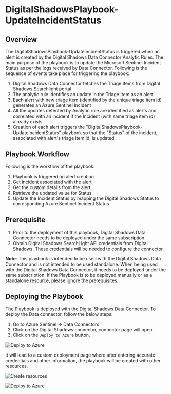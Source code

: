# DigitalShadowsPlaybook-UpdateIncidentStatus

## Overview
The DigitalShadowsPlaybook-UpdateIncidentStatus is triggered when an alert is created by the Digital Shadows Data Connector Analytic Rules. The main purpose of the playbook is to update the Microsoft Sentinel Incident Status as per the logs received by Data Connector. Following is the sequence of events take place for triggering the playbook:

1. Digital Shadows Data Connector fetches the Triage Items from Digital Shadows Searchlight portal
1. The analytic rule identifies an update in the Triage Item as an alert
1. Each alert with new triage item (identified by the unique triage item id) generates an Azure Sentinel Incident
1. All the updates detected by Analytic rule are identified as alerts and correlated with an incident if the Incident (with same triage item id) already exists
1. Creation of each alert triggers the "DigitalShadowsPlaybook-UpdateIncidentStatus" playbook so that the "Status" of the incident, associated with alert's triage item id, is updated

## Playbook Workflow
Following is the workflow of the playbook:
1. Playbook is triggered on alert creation
1. Get incident associated with the alert
1. Get the custom details from the alert
1. Retrieve the updated value for Status
1. Update the Incident Status by mapping the Digital Shadows Status to corresponding Azure Sentinel Incident Status

## Prerequisite
1. Prior to the deployment of this playbook, Digital Shadows Data Connector needs to be deployed under the same subscription.
1. Obtain Digital Shadows SearchLight API credentials from Digital Shadows. These credentials will be needed to configure the connector.

**Note**: This playbook is intended to be used with the Digital Shadows Data Connector and is not intended to be used standalone. When being used with the Digital Shadows Data Connector, it needs to be deployed under the same subscription. If the Playbook is to be deployed manually or as a standalone resource, please ignore the prerequisites.


## Deploying the Playbook
The Playbook is deployed with the Digital Shadows Data Connector. To deploy the Data connector, follow the below steps:
1. Go to Azure Sentinel -> Data Connectors
1. Click on the Digital Shadows connector, connector page will open. 
1. Click on the `Deploy to Azure` button.   

![Deploy to Azure](https://user-images.githubusercontent.com/88835344/143393168-018f97fb-95c1-4884-ba93-09306dd168b0.png)


It will lead to a custom deployment page where after entering accurate credentials and other information, the playbook will be created with other  resources. 

![Create resources](https://user-images.githubusercontent.com/88835344/142581668-5d5dd767-55a2-49fc-a9c9-eb458f75a2a7.png)


[![Deploy to Azure](https://aka.ms/deploytoazurebutton)](https://portal.azure.com/#create/Microsoft.Template/uri/https%3A%2F%2Fraw.githubusercontent.com%2FAzure%2FAzure-Sentinel%2Fmaster%2FSolutions%2FDigital%20Shadows%2FPlaybooksk%2FDigitalShadowsPlaybook-UpdateIncidentStatus.json)